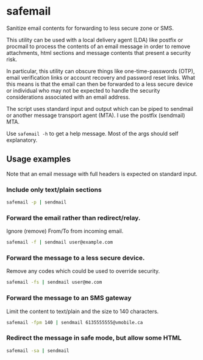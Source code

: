 # safemail
Sanitize email contents for forwarding to less secure zone or SMS.

This utility can be used with a local delivery agent (LDA) like postfix or procmail to process the contents of an email message in order to remove attachments, html sections and message contents that present a security risk.

In particular, this utility can obscure things like one-time-passwords (OTP), email verification links or account recovery and password reset links. What this means is that the email can then be forwarded to a less secure device or individual who may not be expected to handle the security considerations associated with an email address. 

The script uses standard input and output which can be piped to sendmail or another message transport agent (MTA). I use the postfix (sendmail) MTA.

Use ```safemail -h``` to get a help message. Most of the args should self explanatory.

## Usage examples
Note that an email message with full headers is expected on standard input.

### Include only text/plain sections
```sh
safemail -p | sendmail
```
### Forward the email rather than redirect/relay.
Ignore (remove) From/To from incoming email.
```sh
safemail -f | sendmail user@example.com
```
### Forward the message to a less secure device.
Remove any codes which could be used to override security.
```sh
safemail -fs | sendmail user@me.com
```
### Forward the message to an SMS gateway
Limit the content to text/plain and the size to 140 characters.
```sh
safemail -fpm 140 | sendmail 6135555555@vmobile.ca
```

### Redirect the message in safe mode, but allow some HTML
```sh
safemail -sa | sendmail
```

